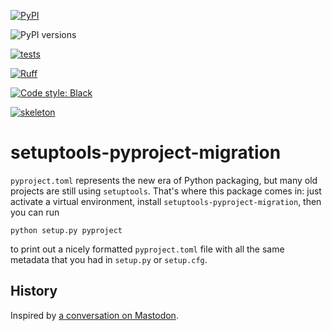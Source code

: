 [![PyPI](https://img.shields.io/pypi/v/setuptools-pyproject-migration.svg)](https://pypi.org/project/setuptools-pyproject-migration)

![PyPI versions](https://img.shields.io/pypi/pyversions/setuptools-pyproject-migration.svg)

[![tests](https://github.com/diazona/setuptools-pyproject-migration/workflows/tests/badge.svg)](https://github.com/diazona/setuptools-pyproject-migration/actions?query=workflow%3A%22tests%22)

[![Ruff](https://img.shields.io/endpoint?url=https://raw.githubusercontent.com/charliermarsh/ruff/main/assets/badge/v2.json)](https://github.com/astral-sh/ruff)

[![Code style: Black](https://img.shields.io/badge/code%20style-black-000000.svg)](https://github.com/psf/black)

[![skeleton](https://img.shields.io/badge/skeleton-2023-informational)](https://blog.jaraco.com/skeleton)

# setuptools-pyproject-migration

`pyproject.toml` represents the new era of Python packaging, but many old
projects are still using `setuptools`. That's where this package comes in:
just activate a virtual environment, install `setuptools-pyproject-migration`,
then you can run

```
python setup.py pyproject
```

to print out a nicely formatted `pyproject.toml` file with all the same metadata
that you had in `setup.py` or `setup.cfg`.

## History

Inspired by [a conversation on Mastodon](https://mastodon.longlandclan.id.au/@stuartl/110518282805008552).
